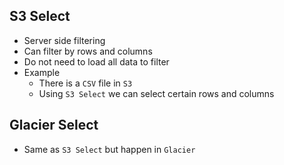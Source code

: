 ## S3 Select

- Server side filtering
- Can filter by rows and columns
- Do not need to load all data to filter
- Example
  - There is a `CSV` file in `S3`
  - Using `S3 Select` we can select certain rows and columns

## Glacier Select

- Same as `S3 Select` but happen in `Glacier`
